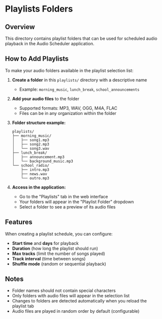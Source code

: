 # Playlists Folders

## Overview
This directory contains playlist folders that can be used for scheduled audio playback in the Audio Scheduler application.

## How to Add Playlists

To make your audio folders available in the playlist selection list:

1. **Create a folder** in this `playlists/` directory with a descriptive name
   - Example: `morning_music`, `lunch_break`, `school_announcements`

2. **Add your audio files** to the folder
   - Supported formats: MP3, WAV, OGG, M4A, FLAC
   - Files can be in any organization within the folder

3. **Folder structure example:**
   ```
   playlists/
   ├── morning_music/
   │   ├── song1.mp3
   │   ├── song2.mp3
   │   └── song3.wav
   ├── lunch_break/
   │   ├── announcement.mp3
   │   └── background_music.mp3
   └── school_radio/
       ├── intro.mp3
       ├── news.wav
       └── outro.mp3
   ```

4. **Access in the application:**
   - Go to the "Playlists" tab in the web interface
   - Your folders will appear in the "Playlist Folder" dropdown
   - Select a folder to see a preview of its audio files

## Features

When creating a playlist schedule, you can configure:
- **Start time** and **days** for playback
- **Duration** (how long the playlist should run)
- **Max tracks** (limit the number of songs played)
- **Track interval** (time between songs)
- **Shuffle mode** (random or sequential playback)

## Notes

- Folder names should not contain special characters
- Only folders with audio files will appear in the selection list
- Changes to folders are detected automatically when you reload the playlist tab
- Audio files are played in random order by default (configurable)
